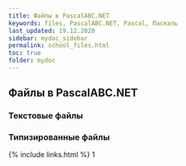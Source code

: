 ```yaml
---
title: Файлы в PascalABC.NET
keywords: files, PascalABC.NET, Pascal, Паскаль
last_updated: 19.12.2020
sidebar: mydoc_sidebar
permalink: school_files.html
toc: true
folder: mydoc
---
```


## Файлы в PascalABC.NET

### Текстовые файлы

### Типизированные файлы



{% include links.html %}
1
